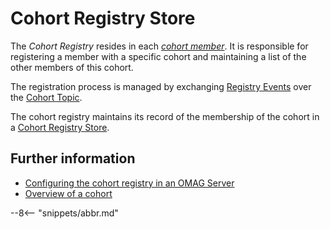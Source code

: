 <!-- SPDX-License-Identifier: CC-BY-4.0 -->
<!-- Copyright Contributors to the ODPi Egeria project. -->

# Cohort Registry Store

The *Cohort Registry* resides in each *[cohort member](/egeria-docs/concepts/cohort-member)*.   It is responsible for registering a member with a specific cohort and maintaining a list of the other members of this cohort.

The registration process is managed by exchanging [Registry Events](/egeria-docs/cohort-events#registry-events) over the [Cohort Topic](/egeria-docs/cohort-events#cohort-topics).

The cohort registry maintains its record of the membership of the cohort in a
[Cohort Registry Store](../component-descriptions/connectors/cohort-registry-store-connector.md).

## Further information

* [Configuring the cohort registry in an OMAG Server](../../../admin-services/docs/concepts/cohort-member.md)
* [Overview of a cohort](../open-metadata-repository-cohort.md)


--8<-- "snippets/abbr.md"